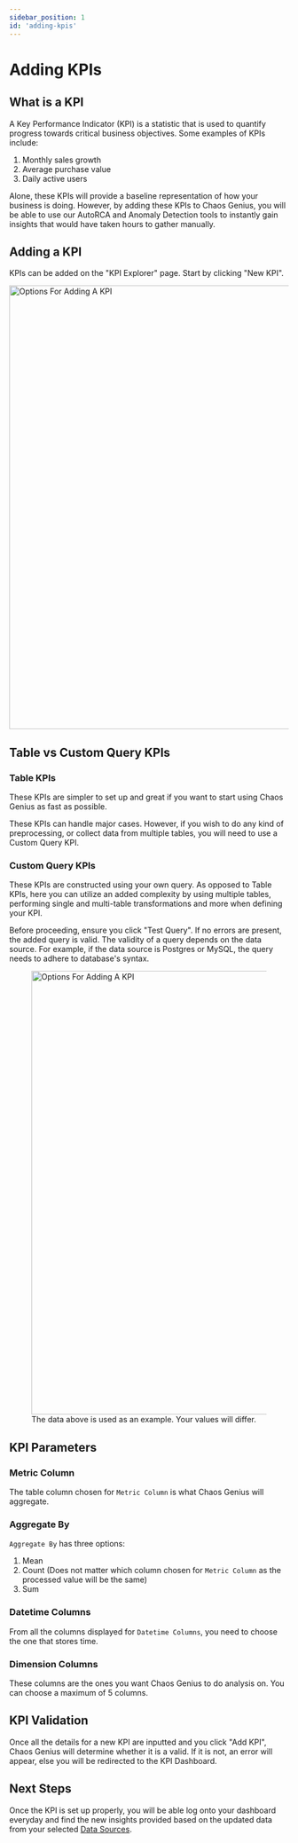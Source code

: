 ```yaml
---
sidebar_position: 1
id: 'adding-kpis'
---
```


# Adding KPIs

## What is a KPI
A Key Performance Indicator (KPI) is a statistic that is used to quantify progress towards critical business objectives. Some examples of KPIs include:
1. Monthly sales growth
2. Average purchase value
3. Daily active users

Alone, these KPIs will provide a baseline representation of how your business is doing. However, by adding these KPIs to Chaos Genius, you will be able to use our AutoRCA and Anomaly Detection tools to instantly gain insights that would have taken hours to gather manually.

## Adding a KPI
KPIs can be added on the "KPI Explorer" page. Start by clicking "New KPI".

<img alt="Options For Adding A KPI" src="/img/kpi-and-dashboard/kpi-dashboard.png" width="800" />

## Table vs Custom Query KPIs

### Table KPIs

These KPIs are simpler to set up and great if you want to start using Chaos Genius as fast as possible. 

These KPIs can handle major cases. However, if you wish to do any kind of preprocessing, or collect data from multiple tables, you will need to use a Custom Query KPI.

### Custom Query KPIs

These KPIs are constructed using your own query. As opposed to Table KPIs, here you can utilize an added complexity by using multiple tables, performing single and multi-table transformations and more when defining your KPI.

Before proceeding, ensure you click "Test Query". If no errors are present, the added query is valid.
The validity of a query depends on the data source. For example, if the data source is Postgres or MySQL, the query needs to adhere to database's syntax.

<figure>
<img alt="Options For Adding A KPI" src="/img/kpi-and-dashboard/adding-kpi.png" width="800" />
<figcaption>The data above is used as an example. Your values will differ.</figcaption>
</figure>

## KPI Parameters

### Metric Column

The table column chosen for `Metric Column` is what Chaos Genius will aggregate. 

### Aggregate By

`Aggregate By` has three options:
1. Mean
2. Count (Does not matter which column chosen for `Metric Column` as the processed value will be the same)
3. Sum

### Datetime Columns

From all the columns displayed for `Datetime Columns`, you need to choose the one that stores time.

### Dimension Columns

These columns are the ones you want Chaos Genius to do analysis on. You can choose a maximum of 5 columns.

## KPI Validation

Once all the details for a new KPI are inputted and you click "Add KPI", Chaos Genius will determine whether it is a valid. If it is not, an error will appear, else you will be redirected to the KPI Dashboard. 

## Next Steps

Once the KPI is set up properly, you will be able log onto your dashboard everyday and find the new insights provided based on the updated data from your selected [Data Sources](../connecting-to-data-sources/data-source-connection-ui).